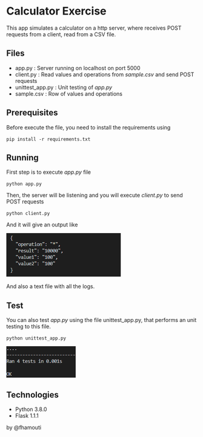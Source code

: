 # Calculator Exercise

This app simulates a calculator on a http server, where receives POST requests from a client, read from a CSV file.

## Files
* app.py : Server running on localhost on port 5000
* client.py : Read values and operations from *sample.csv* and send POST requests
* unittest_app.py : Unit testing of *app.py*
* sample.csv : Row of values and operations

## Prerequisites
Before execute the file, you need to install the requirements using
```
pip install -r requirements.txt
```
## Running
First step is to execute *app.py* file
```
python app.py
```
Then, the server will be listening and you will execute *client.py* to send POST requests 
```
python client.py
```
And it will give an output like 

![Output](/images/output.PNG)

And also a text file with all the logs.

## Test
You can also test *app.py* using the file unittest_app.py, that performs an unit testing to this file.

```
python unittest_app.py
```

![Output](/images/testing.PNG)
## Technologies
* Python 3.8.0
* Flask 1.1.1

by @fhamouti
